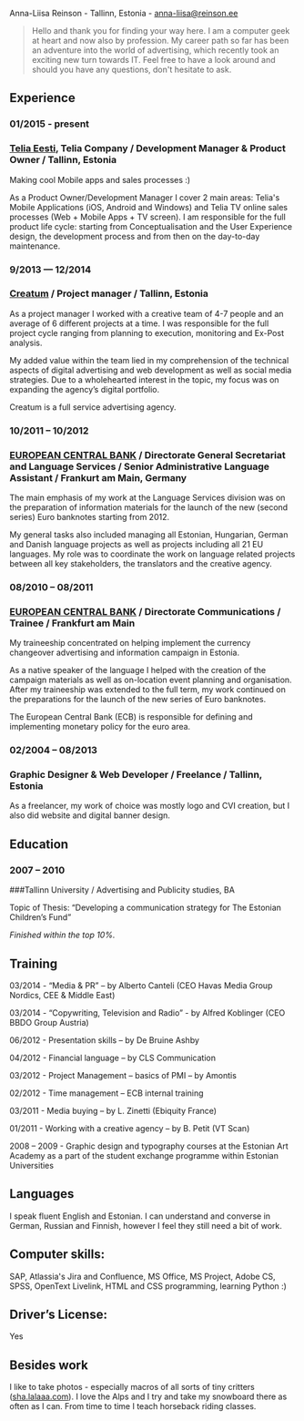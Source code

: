 Anna-Liisa Reinson - Tallinn, Estonia -
[anna-liisa@reinson.ee](mailto:anna-liisa@reinson.ee)


> Hello and thank you for finding your way here. I am a computer geek at heart and now also by profession. My career path so far has been an adventure into the world of advertising, which recently took an exciting new turn towards IT. Feel free to have a look around and should you have any questions, don't hesitate to ask.

## Experience

### 01/2015 - present

### [Telia Eesti](https://www.telia.ee/), Telia Company / Development Manager & Product Owner / Tallinn, Estonia

Making cool Mobile apps and sales processes :)

As a Product Owner/Development Manager I cover 2 main areas: Telia's Mobile Applications (iOS, Android and Windows) and Telia TV online sales processes (Web + Mobile Apps + TV screen). I am responsible for the full product life cycle: starting from Conceptualisation and the User Experience design, the development process and from then on the day-to-day maintenance. 


### 9/2013 — 12/2014

### [Creatum](http://www.creatum.ee/en) / Project manager / Tallinn, Estonia

As a project manager I worked with a creative team of 4-7 people and an average of 6 different projects at a time. I was responsible for the full project cycle ranging from planning to execution, monitoring and Ex-Post analysis. 

My added value within the team lied in my comprehension of the technical aspects of digital advertising and web development as well as social media strategies. Due to a wholehearted interest in the topic, my focus was on expanding the agency’s digital portfolio.

Creatum is a full service advertising agency. 



### 10/2011 – 10/2012

### [EUROPEAN CENTRAL BANK](http://www.ecb.europa.eu) / Directorate General Secretariat and Language Services / Senior Administrative Language Assistant / Frankurt am Main, Germany

The main emphasis of my work at the Language Services division was on the preparation of information materials for the launch of the new (second series) Euro banknotes starting from 2012. 

My general tasks also included managing all Estonian, Hungarian, German and Danish language projects as well as projects including all 21 EU languages. My role was to coordinate the work on language related projects between all key stakeholders, the translators and the creative agency.



### 08/2010 – 08/2011

### [EUROPEAN CENTRAL BANK](http://www.ecb.europa.eu) / Directorate Communications / Trainee / Frankfurt am Main

My traineeship concentrated on helping implement the currency changeover advertising and information campaign in Estonia. 

As a native speaker of the language I helped with the creation of the campaign materials as well as on-location event planning and organisation. After my traineeship was extended to the full term, my work continued on the preparations for the launch of the new series of Euro banknotes.

The European Central Bank (ECB) is responsible for defining and implementing monetary policy for the euro area.



### 02/2004 – 08/2013

### Graphic Designer & Web Developer / Freelance / Tallinn, Estonia

As a freelancer, my work of choice was mostly logo and CVI creation, but I also did website and digital banner design.

## Education

### 2007 – 2010

###Tallinn University / Advertising and Publicity studies, BA

Topic of Thesis: “Developing a communication strategy for The Estonian Children’s Fund”

*Finished within the top 10%.*

## Training

03/2014 - “Media & PR” – by Alberto Canteli (CEO Havas Media Group Nordics, CEE & Middle East)

03/2014 - “Copywriting, Television and Radio” - by Alfred Koblinger (CEO BBDO Group Austria)

06/2012 - Presentation skills – by De Bruine Ashby

04/2012 - Financial language – by CLS Communication

03/2012 - Project Management – basics of PMI – by Amontis

02/2012 - Time management – ECB internal training

03/2011 - Media buying – by L. Zinetti (Ebiquity France)

01/2011 - Working with a creative agency – by B. Petit (VT Scan)

2008 – 2009 - Graphic design and typography courses at the Estonian Art Academy as a part of the student exchange programme within Estonian Universities


## Languages
I speak fluent English and Estonian. I can understand and converse in German, Russian and Finnish, however I feel they still need a bit of work.


## Computer skills:	

SAP, Atlassia's Jira and Confluence, MS Office, MS Project, Adobe CS, SPSS, OpenText Livelink, HTML and CSS programming, learning Python :)

## Driver’s License:	

Yes

## Besides work
I like to take photos - especially macros of all sorts of tiny critters  ([sha.lalaaa.com](http://sha.lalaaa.com	)). I love the Alps and I try and take my snowboard there as often as I can. From time to time I teach horseback riding classes.


